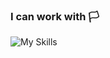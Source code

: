 ### I can work with 🏳️

![My Skills](https://skillicons.dev/icons?i=cpp,c,unrealengine,unity,lua,vscode,visualstudio,cs,html,css,js)
